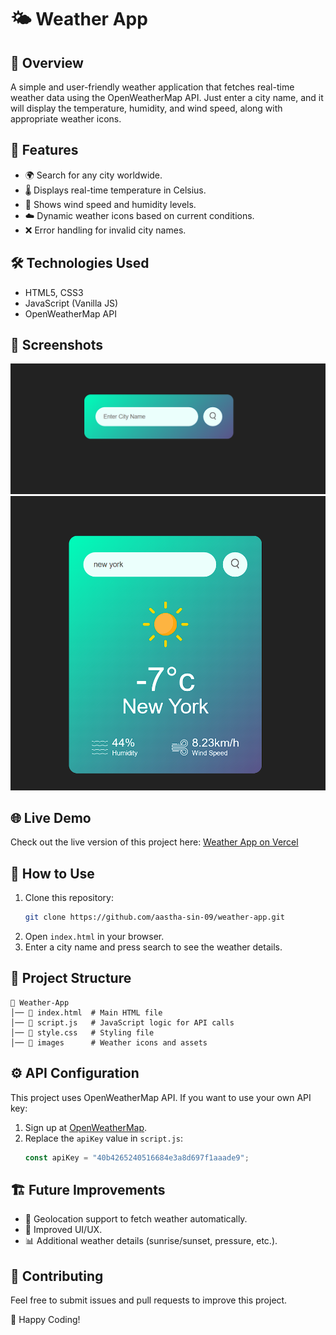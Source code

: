 # 🌤️ Weather App

## 🌟 Overview
A simple and user-friendly weather application that fetches real-time weather data using the OpenWeatherMap API. Just enter a city name, and it will display the temperature, humidity, and wind speed, along with appropriate weather icons.

## 🚀 Features
- 🌍 Search for any city worldwide.
- 🌡️ Displays real-time temperature in Celsius.
- 💨 Shows wind speed and humidity levels.
- ☁️ Dynamic weather icons based on current conditions.
- ❌ Error handling for invalid city names.

## 🛠️ Technologies Used
- HTML5, CSS3
- JavaScript (Vanilla JS)
- OpenWeatherMap API

## 📸 Screenshots
![Weather App Preview 1](images/preview1.png)
![Weather App Preview 2](images/preview2.png)

## 🌐 Live Demo
Check out the live version of this project here: [Weather App on Vercel](https://js-project-weather-app.vercel.app/)

## 🎯 How to Use
1. Clone this repository:
   ```sh
   git clone https://github.com/aastha-sin-09/weather-app.git
   ```
2. Open `index.html` in your browser.
3. Enter a city name and press search to see the weather details.

## 🔧 Project Structure
```
📁 Weather-App
│── 📄 index.html  # Main HTML file
│── 📄 script.js   # JavaScript logic for API calls
│── 📄 style.css   # Styling file
│── 📁 images      # Weather icons and assets
```

## ⚙️ API Configuration
This project uses OpenWeatherMap API. If you want to use your own API key:
1. Sign up at [OpenWeatherMap](https://openweathermap.org/).
2. Replace the `apiKey` value in `script.js`:
   ```js
   const apiKey = "40b4265240516684e3a8d697f1aaade9";
   ```

## 🏗️ Future Improvements
- 📍 Geolocation support to fetch weather automatically.
- 🎨 Improved UI/UX.
- 📊 Additional weather details (sunrise/sunset, pressure, etc.).

## 🙌 Contributing
Feel free to submit issues and pull requests to improve this project.

💙 Happy Coding!

